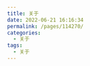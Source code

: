 ```yaml
---
title: 关于
date: 2022-06-21 16:16:34
permalink: /pages/114270/
categories:
  - 关于
tags:
  - 关于
---
```

